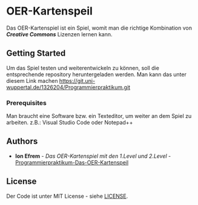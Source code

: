 # OER-Kartenspeil

Das OER-Kartenspiel ist ein Spiel, womit man die richtige Kombination von <b><i>Creative Commons</i></b> Lizenzen lernen kann.

## Getting Started

Um das Spiel testen und weiterentwickeln zu können, soll die entsprechende repository heruntergeladen werden.
Man kann das unter diesem Link machen https://git.uni-wuppertal.de/1326204/Programmierpraktikum.git

### Prerequisites

Man braucht eine Software bzw. ein Texteditor, um weiter an dem Spiel zu arbeiten.
z.B.: Visual Studio Code oder Notepad++

## Authors

* **Ion Efrem** - *Das OER-Kartenspiel mit den 1.Level und 2.Level* - [Programmierpraktikum-Das-OER-Kartenspeil](https://github.com/ion1606le/Programmierpraktikum.git)

## License

Der Code ist unter MIT License - siehe [LICENSE](LICENSE).

